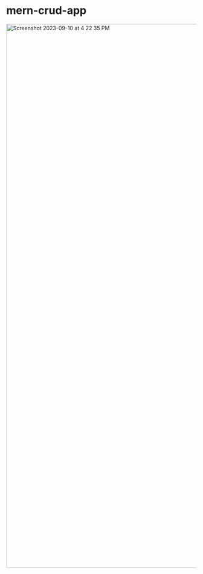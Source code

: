 # mern-crud-app
<img width="1440" alt="Screenshot 2023-09-10 at 4 22 35 PM" src="https://github.com/mnmbt96/mern-crud-app/assets/111376852/9b03c8dc-ed8d-4f6e-ae4f-882755f38667">
